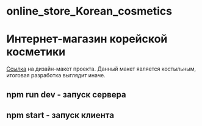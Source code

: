 # online_store_Korean_cosmetics

# Интернет-магазин корейской косметики

[Ссылка](https://www.figma.com/file/0RMkErfgPQafKpb6hkLE1p/Untitled?node-id=0%3A1) на дизайн-макет проекта. Данный макет является костыльным, итоговая разработка выглядит иначе.

## npm run dev - запуск сервера

## npm start - запуск клиента
